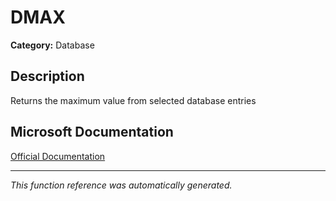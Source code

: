 # DMAX

**Category:** Database

## Description
Returns the maximum value from selected database entries

## Microsoft Documentation
[Official Documentation](https://support.microsoft.com//en-us/office/dmax-function-f4e8209d-8958-4c3d-a1ee-6351665d41c2)

---
*This function reference was automatically generated.*

